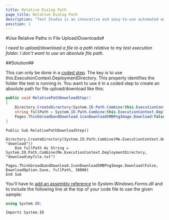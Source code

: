 ```yaml
---
title: Relative Dialog Path
page_title: Relative Dialog Path
description: "Test Studio is an innovative and easy-to-use automated web, WPF and load testing solution. Test Studio tests support essential technologies like ASP.NET AJAX, Silverlight, PHP and MVC. HTML5, Testing framework, functional testing, performance testing, load testing, exploratory testing, manual testing."
position: 1
---
```


#Use Relative Paths in File Upload/Downloads#

*I need to upload/download a file to a path relative to my test execution folder. I don't want to use an absolute file path.*

##Solution##

This can only be done in a <a href="/features/custom-steps/script-step" target="_blank">coded step</a>. The key is to use this.ExecutionContext.DeploymentDirectory. This property identifies the folder the test is running in. You want to use it in a coded step to create an absolute path for file upload/download like this:

```C#
public void RelativePathDownloadStep()
{
    Directory.CreateDirectory(System.IO.Path.Combine(this.ExecutionContext.DeploymentDirectory, "download"));
    string fullPath = System.IO.Path.Combine(this.ExecutionContext.DeploymentDirectory, "download\\myfile.txt");
    Pages.ThinkbroadbandDownload.IconDownload5MBPngImage.Download(false, DownloadOption.Save, fullPath, 30000);
}
```
```VB
Public Sub RelativePathDownloadStep()
	Directory.CreateDirectory(System.IO.Path.Combine(Me.ExecutionContext.DeploymentDirectory, "download"))
	Dim fullPath As String = System.IO.Path.Combine(Me.ExecutionContext.DeploymentDirectory, "download\myfile.txt")
	Pages.ThinkbroadbandDownload.IconDownload5MBPngImage.Download(False, DownloadOption.Save, fullPath, 30000)
End Sub
```

You'll have to <a href="/advanced-topics/coded-steps/add-assembly-reference" target="_blank">add an assembly reference</a> to *System.Windows.Forms.dll* and to include the following line at the top of your code file to use the given sample:

```C#
using System.IO;
```
```VB
Imports System.IO
```


